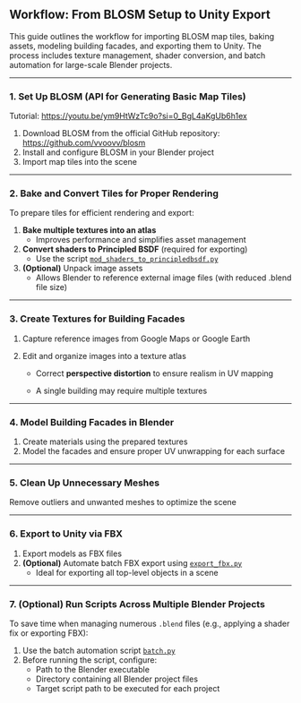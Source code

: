 ## Workflow: From BLOSM Setup to Unity Export

   This guide outlines the workflow for importing BLOSM map tiles, baking assets, modeling building facades, and exporting them to Unity. The process includes texture management, shader conversion, and batch automation for large-scale Blender projects.

------

   ### 1. Set Up BLOSM (API for Generating Basic Map Tiles)

Tutorial:  https://youtu.be/ym9HtWzTc9o?si=0_BgL4aKgUb6h1ex

  1. Download BLOSM from the official GitHub repository: https://github.com/vvoovv/blosm
  2. Install and configure BLOSM in your Blender project
  3. Import map tiles into the scene

------

   ### 2. Bake and Convert Tiles for Proper Rendering

   To prepare tiles for efficient rendering and export:

   1. **Bake multiple textures into an atlas**
      - Improves performance and simplifies asset management
   2. **Convert shaders to Principled BSDF** (required for exporting)
      - Use the script [`mod_shaders_to_principledbsdf.py`](https://github.com/licwan62/BlenderScripts/blob/master/mod_shaders_to_principledbsdf.py)
   3. **(Optional)** Unpack image assets
      - Allows Blender to reference external image files (with reduced .blend file size)

------

   ### 3. Create Textures for Building Facades

   1. Capture reference images from Google Maps or Google Earth

   2. Edit and organize images into a texture atlas

      - Correct **perspective distortion** to ensure realism in UV mapping

      - A single building may require multiple textures

------

   ### 4. Model Building Facades in Blender

   1. Create materials using the prepared textures
   2. Model the facades and ensure proper UV unwrapping for each surface

------

   ### 5. Clean Up Unnecessary Meshes

   Remove outliers and unwanted meshes to optimize the scene

------

   ### 6. Export to Unity via FBX

   1. Export models as FBX files
   2. **(Optional)** Automate batch FBX export using [`export_fbx.py`](https://github.com/licwan62/BlenderScripts/blob/master/export_fbx.py)
      - Ideal for exporting all top-level objects in a scene

------

   ### 7. (Optional) Run Scripts Across Multiple Blender Projects

   To save time when managing numerous `.blend` files (e.g., applying a shader fix or exporting FBX):

   1. Use the batch automation script [`batch.py`](https://github.com/licwan62/BlenderScripts/blob/master/batch.py)
   2. Before running the script, configure:
      - Path to the Blender executable
      - Directory containing all Blender project files
      - Target script path to be executed for each project